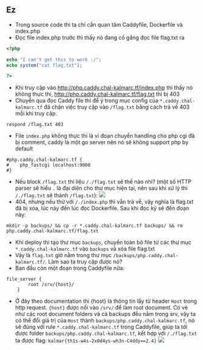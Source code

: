 ## Ez
- Trong source code thì ta chỉ cần quan tâm Caddyfile, Dockerfile và index.php
- Đọc file index.php trước thì thấy nó đang cố gắng đọc file flag.txt ra
```php 
<?php

echo "I can't get this to work :/";
echo system("cat flag.txt");

?>
```
- Khi truy cập vào http://php.caddy.chal-kalmarc.tf/index.php thì thấy nó không thực thi, http://php.caddy.chal-kalmarc.tf/flag.txt thì bị 403
- Chuyển qua đọc Caddy file thì để ý trong mục config của `*.caddy.chal-kalmarc.tf` đã chặn việc truy cập vào `/flag.txt` bằng cách trả về 403 mỗi khi truy cập.
```
respond /flag.txt 403
```
- File `index.php` không thực thi là vì đoạn chuyển handling cho php cgi đã bị comment, caddy là một go server nên nó sẽ không support php by default
```
#php.caddy.chal-kalmarc.tf {
#    php_fastcgi localhost:9000
#}
```
- Nếu block `/flag.txt` thì liệu `/./flag.txt` sẽ thế nào nhỉ? (một số HTTP parser sẽ hiểu `.` là đại diện cho thư mục hiện tại, nên sau khi xử lý thì `/./flag.txt` sẽ thành `/flag.txt`):
![](https://i.imgur.com/ilmxmsu.png)
- 404, nhưng nếu thử với `/./index.php` thì vẫn trả về, vậy nghĩa là flag.txt đã bị xóa, lúc này đến lúc đọc Dockerfile. Sau khi đọc kỹ sẽ đến đoạn này:
```dockerfile!
mkdir -p backups/ && cp -r *.caddy.chal-kalmarc.tf backups/ && rm php.caddy.chal-kalmarc.tf/flag.txt
```
- Khi deploy thì tạo thư mục `backups`, chuyển toàn bộ file từ các thư mục `*.caddy.chal-kalmarc.tf` vào `backups` và xóa file flag.txt
- Vậy là `flag.txt` giờ nằm trong thư mục `/backups/php.caddy.chal-kalmarc.tf/`. Làm sao ta truy cập được nó?
- Ban đầu còn một đoạn trong Caddyfile nữa:
```
file_server {
        root /srv/{host}/
    }
```
- Ở đây theo documentation thì {host} là thông tin lấy từ header `Host` trong http request. `{host}` được nối vào `/srv/` để làm root document. Có vẻ như các root document folders và cả backups đều nằm trong srv, vậy ta có thể đổi giá trị của `Host` thành `backups/php.caddy.chal-kalmarc.tf`, nó sẽ đúng với rule `*.caddy.chal-kalmarc.tf` trong Caddyfile, giúp ta tới được folder `backups/php.caddy.chal-kalmarc.tf`, kết hợp với `/./flag.txt` ta được flag: `kalmar{th1s-w4s-2x0d4ys-wh3n-C4ddy==2.4}`
![](https://i.imgur.com/TtRE89X.png)
